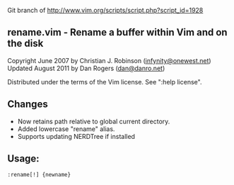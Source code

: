 Git branch of http://www.vim.org/scripts/script.php?script_id=1928

**rename.vim**  -  Rename a buffer within Vim and on the disk
-----------------------------------------------------

Copyright June 2007 by Christian J. Robinson (infynity@onewest.net)  
Updated August 2011 by Dan Rogers (dan@danro.net)  

Distributed under the terms of the Vim license.  See ":help license".

Changes
-------

 * Now retains path relative to global current directory.
 * Added lowercase "rename" alias.
 * Supports updating NERDTree if installed

Usage:
------

    :rename[!] {newname}

